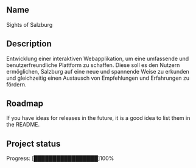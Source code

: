


## Name
Sights of Salzburg 

## Description
Entwicklung einer interaktiven Webapplikation, um eine umfassende und 
benutzerfreundliche Plattform zu schaffen. Diese soll es den Nutzern 
ermöglichen, Salzburg auf eine neue und spannende Weise zu erkunden 
und gleichzeitig einen Austausch von Empfehlungen und Erfahrungen zu 
fördern.

## Roadmap
If you have ideas for releases in the future, it is a good idea to list them in the README.



## Project status


Progress: [█████████████████]100%

